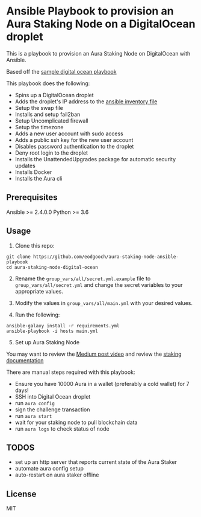 # Ansible Playbook to provision an Aura Staking Node on a DigitalOcean droplet

This is a playbook to provision an Aura Staking Node on DigitalOcean with Ansible. 

Based off the [sample digital ocean playbook](https://github.com/jasonheecs/ansible-digitalocean-sample-playbook) 


This playbook does the following:
- Spins up a DigitalOcean droplet
- Adds the droplet's IP address to the [ansible inventory file](hosts)
- Setup the swap file
- Installs and setup fail2ban
- Setup Uncomplicated firewall
- Setup the timezone
- Adds a new user account with sudo access
- Adds a public ssh key for the new user account
- Disables password authentication to the droplet
- Deny root login to the droplet
- Installs the UnattendedUpgrades package for automatic security updates
- Installs Docker
- Installs the Aura cli

## Prerequisites

Ansible >= 2.4.0.0
Python >= 3.6

## Usage

1) Clone this repo:
```
git clone https://github.com/eodgooch/aura-staking-node-ansible-playbook
cd aura-staking-node-digital-ocean
```

2) Rename the `group_vars/all/secret.yml.example` file to `group_vars/all/secret.yml` and change the secret variables to your appropriate values.

3) Modify the values in `group_vars/all/main.yml` with your desired values.

4) Run the following:
```
ansible-galaxy install -r requirements.yml
ansible-playbook -i hosts main.yml
```

5) Set up Aura Staking Node

You may want to review the [Medium post video](https://medium.com/idex/idex-launches-aura-staking-learn-how-to-earn-platform-trading-fees-or-increased-trading-rewards-2babf29244a8) 
and review the [staking documentation](https://github.com/AuroraDAO/aurad/blob/master/README.md)

There are manual steps required with this playbook:

- Ensure you have 10000 Aura in a wallet (preferably a cold wallet) for 7 days!
- SSH into Digital Ocean droplet
- run `aura config`
- sign the challenge transaction
- run `aura start`
- wait for your staking node to pull blockchain data
- run `aura logs` to check status of node

## TODOS

- set up an http server that reports current state of the Aura Staker
- automate aura config setup 
- auto-restart on aura staker offline

## License

MIT

